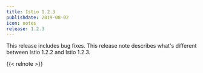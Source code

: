 ```yaml
---
title: Istio 1.2.3
publishdate: 2019-08-02
icon: notes
release: 1.2.3
---
```


This release includes bug fixes.  This release note describes what's different between Istio 1.2.2 and Istio 1.2.3.

{{< relnote >}}
